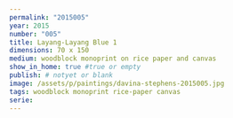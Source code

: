 ```yaml
---
permalink: "2015005"
year: 2015
number: "005"
title: Layang-Layang Blue 1
dimensions: 70 x 150
medium: woodblock monoprint on rice paper and canvas
show_in_home: true #true or empty
publish: # notyet or blank
image: /assets/p/paintings/davina-stephens-2015005.jpg
tags: woodblock monoprint rice-paper canvas
serie:
---
```

